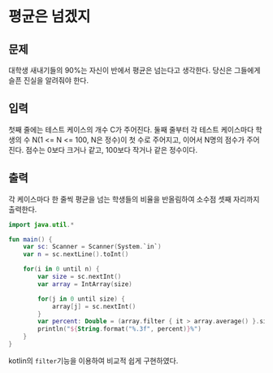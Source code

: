 # 평균은 넘겠지
## 문제
대학생 새내기들의 90%는 자신이 반에서 평균은 넘는다고 생각한다. 당신은 그들에게 슬픈 진실을 알려줘야 한다.

## 입력
첫째 줄에는 테스트 케이스의 개수 C가 주어진다.
둘째 줄부터 각 테스트 케이스마다 학생의 수 N(1 <= N <= 100, N은 정수)이 첫 수로 주어지고, 이어서 N명의 점수가 주어진다. 점수는 0보다 크거나 같고, 100보다 작거나 같은 정수이다.

## 출력
각 케이스마다 한 줄씩 평균을 넘는 학생들의 비율을 반올림하여 소수점 셋째 자리까지 출력한다.

```kotlin
import java.util.*

fun main() {
    var sc: Scanner = Scanner(System.`in`)
    var n = sc.nextLine().toInt()

    for(i in 0 until n) {
        var size = sc.nextInt()
        var array = IntArray(size)

        for(j in 0 until size) {
            array[j] = sc.nextInt()
        }
        var percent: Double = (array.filter { it > array.average() }.size.toDouble() / size) * 100
        println("${String.format("%.3f", percent)}%")
    }
}
```

kotlin의 `filter`기능을 이용하여 비교적 쉽게 구현하였다.